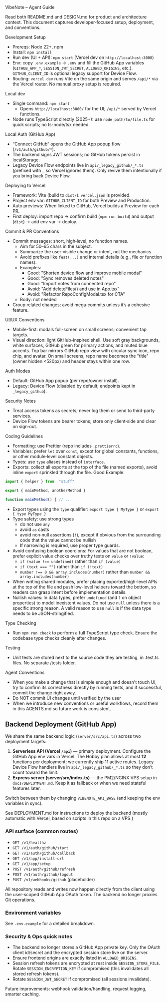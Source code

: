 VibeNote – Agent Guide

Read both README.md and DESIGN.md for product and architecture context. This document captures developer‑focused setup, deployment, and conventions.

Development Setup

- Prereqs: Node 22+, npm
- Install: `npm install`
- Run dev (UI + API): `npm start` (Vercel dev on `http://localhost:3000`)
- Env: copy `.env.example` → `.env` and fill the GitHub App variables (`GITHUB_APP_*`, `SESSION_JWT_SECRET`, `ALLOWED_ORIGINS`, etc.). `GITHUB_CLIENT_ID` is optional legacy support for Device Flow.
- Routing: `vercel dev` runs Vite on the same origin and serves `/api/*` via the Vercel router. No manual proxy setup is required.

Local dev

- Single command: `npm start`
  - Opens `http://localhost:3000/` for the UI; `/api/*` served by Vercel functions.
- Node runs TypeScript directly (2025+): use `node path/to/file.ts` for quick scripts; no ts-node/tsx needed.

Local Auth (GitHub App)

- “Connect GitHub” opens the GitHub App popup flow (`/v1/auth/github/*`).
- The backend signs JWT sessions; no GitHub tokens persist in localStorage.
- Legacy Device Flow endpoints live in `api/_legacy_github/_*.ts` (prefixed with `_` so Vercel ignores them). Only revive them intentionally if you bring back Device Flow.

Deploying to Vercel

- Framework: Vite (build to `dist/`). `vercel.json` is provided.
- Project env var: `GITHUB_CLIENT_ID` for both Preview and Production.
- Auto previews: When linked to GitHub, Vercel builds a Preview for each PR.
- First deploy: import repo → confirm build (`npm run build`) and output (`dist`) → add env var → deploy.

Commit & PR Conventions

- Commit messages: short, high‑level, no function names.
  - Aim for 50–65 chars in the subject.
  - Summarize the user‑visible change or intent, not the mechanics.
  - Avoid prefixes like `feat(...)` and internal details (e.g., file or function names).
  - Examples:
    - Good: "Shorten device flow and improve mobile modal"
    - Good: "Sync removes deleted notes"
    - Good: "Import notes from connected repo"
    - Avoid: "Add deleteFiles() and use in App.tsx"
    - Avoid: "Refactor RepoConfigModal.tsx for CTA"
  - Body: not needed
- Group related changes; avoid mega‑commits unless it’s a cohesive feature.

UI/UX Conventions

- Mobile-first: modals full-screen on small screens; convenient tap targets.
- Visual direction: light GitHub-inspired shell. Use soft gray backgrounds, white surfaces, GitHub green for primary actions, and muted blue accents. Top bar mirrors GitHub repo view with circular sync icon, repo chip, and avatar. On small screens, repo name becomes the "title" (owner hidden <520px) and header stays within one row.

Auth Modes

- Default: GitHub App popup (per repo/owner install).
- Legacy: Device Flow (disabled by default; endpoints kept in `_legacy_github`).

Security Notes

- Treat access tokens as secrets; never log them or send to third‑party services.
- Device Flow tokens are bearer tokens; store only client‑side and clear on sign‑out.

Coding Guidelines

- Formatting: use Prettier (repo includes `.prettierrc`).
- Variables: prefer `let` over `const`, except for global constants, functions, or other module‑level constant objects.
- Types: use `type` aliases instead of `interface`.
- Exports: collect all exports at the top of the file (named exports), avoid inline `export` sprinkled through the file. Good Example:

```ts
import { helper } from  "stuff"

export { mainMethod, anotherMethod }

function mainMethod() { // ...
```

- Export types using the `type` qualifier: `export type { MyType }` or `export { type MyType }`
- Type safety: use strong types
  - do not use `any`
  - avoid `as` casts
  - avoid non‑null assertions (`!`), except if obvious from the surrounding code that the value cannot be nullish
  - If narrowing is required, use proper type guards.
- Avoid confusing boolean coercions: For values that are not boolean, prefer explicit value checks over truthy tests on `value` or `!value`:
  - `if (value !== undefined)` rather than `if (value)`
  - `if (text === "")` rather than `if (!text)`
  - `number !== 0 && array.includes(number)` rather than `number && array.includes(number)`
- When writing shared modules, prefer placing exported/high-level APIs at the top of the file and push low-level helpers toward the bottom, so readers can grasp intent before implementation details.
- Nullish values: In data types, prefer `undefined` (and `?` on object properties) to model inexistent values. Do not use `null` unless there is a specific strong reason. A valid reason to use `null` is if the data type needs to be JSON-stringified.

Type Checking

- Run `npm run check` to perform a full TypeScript type check. Ensure the codebase type checks cleanly after changes.

Testing

- Unit tests are stored next to the source code they are testing, in .test.ts files. No separate /tests folder.

Agent Conventions

- When you make a change that is simple enough and doesn't touch UI, try to confirm its correctness directly by running tests, and if successful, commit the change right away.
- Do NOT commit UI changes until verified by the user
- When we introduce new conventions or useful workflows, record them in this AGENTS.md so future work is consistent.

## Backend Deployment (GitHub App)

We share the same backend logic (`server/src/api.ts`) across two deployment targets:

1. **Serverless API (Vercel `/api`)** — primary deployment. Configure the GitHub App env vars in Vercel. The Hobby plan allows at most **12** functions per deployment; we currently ship 11 active routes. Legacy Device Flow handlers live in `api/_legacy_github/_*.ts` so they don’t count toward the limit.
2. **Express server (server/src/index.ts)** — the PM2/NGINX VPS setup in `docs/DEPLOYMENT.md`. Keep it as fallback or when we need stateful features later.

Switch between them by changing `VIBENOTE_API_BASE` (and keeping the env variables in sync).

See DEPLOYMENT.md for instructions to deploy the backend (mostly automatic with Vercel, based on scripts in this repo on a VPS.)

### API surface (common routes)

- `GET /v1/healthz`
- `GET /v1/auth/github/start`
- `GET /v1/auth/github/callback`
- `GET /v1/app/install-url`
- `GET /v1/app/setup`
- `POST /v1/auth/github/refresh`
- `POST /v1/auth/github/logout`
- `POST /v1/webhooks/github` (placeholder)

All repository reads and writes now happen directly from the client using the user-scoped GitHub App OAuth token. The backend no longer proxies Git operations.

### Environment variables

See `.env.example` for a detailed breakdown.

### Security & Ops quick notes

- The backend no longer stores a GitHub App private key. Only the OAuth client id/secret and the encrypted session store live on the server.
- Ensure frontend origins are exactly listed in `ALLOWED_ORIGINS`.
- Session refresh tokens are encrypted at rest inside `SESSION_STORE_FILE`. Rotate `SESSION_ENCRYPTION_KEY` if compromised (this invalidates all stored refresh tokens).
- Rotate `SESSION_JWT_SECRET` if compromised (all sessions invalidate).

Future improvements: webhook validation/handling, request logging, smarter caching.
